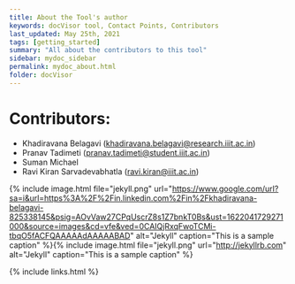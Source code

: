 ```yaml
---
title: About the Tool's author
keywords: docVisor tool, Contact Points, Contributors
last_updated: May 25th, 2021
tags: [getting_started]
summary: "All about the contributors to this tool"
sidebar: mydoc_sidebar
permalink: mydoc_about.html
folder: docVisor
---
```


# Contributors:
- Khadiravana Belagavi (khadiravana.belagavi@research.iiit.ac.in)
- Pranav Tadimeti (pranav.tadimeti@student.iiit.ac.in)
- Suman Michael
- Ravi Kiran Sarvadevabhatla (ravi.kiran@iiit.ac.in)


{% include image.html file="jekyll.png" url="https://www.google.com/url?sa=i&url=https%3A%2F%2Fin.linkedin.com%2Fin%2Fkhadiravana-belagavi-825338145&psig=AOvVaw27CPqUscrZ8s1Z7bnkT0Bs&ust=1622041729271000&source=images&cd=vfe&ved=0CAIQjRxqFwoTCMi-tbqO5fACFQAAAAAdAAAAABAD" alt="Jekyll" caption="This is a sample caption" %}{% include image.html file="jekyll.png" url="http://jekyllrb.com" alt="Jekyll" caption="This is a sample caption" %}

{% include links.html %}
